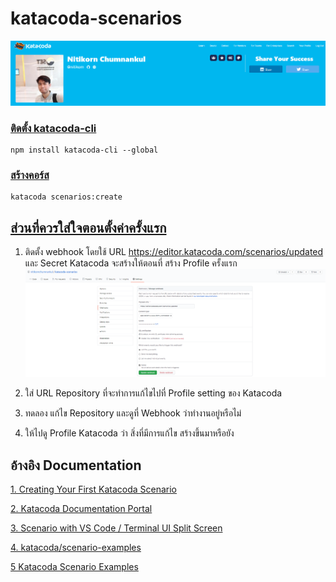 # katacoda-scenarios
![](https://github.com/nitikornchumnankul/katacoda-scenarios/blob/master/assets/pictures/setup/profile.png)
### [ติดตั้ง katacoda-cli](https://www.npmjs.com/package/katacoda-cli/v/0.0.4)
```
npm install katacoda-cli --global
```

###  [สร้างคอร์ส](https://katacoda.com/scenario-examples/scenarios/create-scenario-101)
```
katacoda scenarios:create
```


## [ส่วนที่ควรใส่ใจตอนตั้งค่าครั้งแรก](https://www.katacoda.community/author-profile.html#configuring-git-webhook-manually)
 1. ติดตั้ง webhook โดยใช้ URL https://editor.katacoda.com/scenarios/updated และ Secret Katacoda จะสร้างให้ตอนที่ สร้าง Profile ครั้งแรก
![enter image description here](https://github.com/nitikornchumnankul/katacoda-scenarios/blob/master/assets/pictures/setup/webhooks.png)

 2. ใส่ URL Repository ที่จะทำการแก้ไขไปที่ Profile setting ของ Katacoda
 3. ทดลอง แก้ไข Repository และดูที่ Webhook ว่าทำงานอยู่หรือไม่
 4. ให้ไปดู Profile Katacoda ว่า สิ่งที่มีการแก้ไข สร้างขึ้นมาหรือยัง


## อ้างอิง Documentation
[1. Creating Your First Katacoda Scenario](https://katacoda.com/scenario-examples/scenarios/create-scenario-101)

[2. Katacoda Documentation Portal](https://www.katacoda.community/welcome.html)

[3. Scenario with VS Code / Terminal UI Split Screen](https://katacoda.com/scenario-examples/courses/uilayouts/uilayout-vscode-terminal)

[4. katacoda/scenario-examples](https://github.com/katacoda/scenario-examples)

[5 Katacoda Scenario Examples](https://katacoda.com/scenario-examples)
